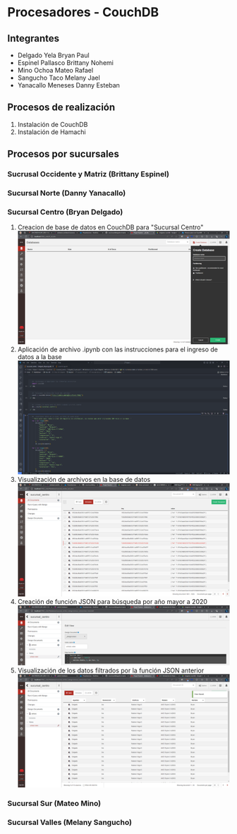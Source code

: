 # Procesadores - CouchDB
## Integrantes
- Delgado Yela Bryan Paul
- Espinel Pallasco Brittany Nohemi
- Mino Ochoa Mateo Rafael
- Sangucho Taco Melany Jael
- Yanacallo Meneses Danny Esteban
## Procesos de realización
1. Instalación de CouchDB
2. Instalación de Hamachi
## Procesos por sucursales
### Sucrusal Occidente y Matriz (Brittany Espinel)

### Sucursal Norte (Danny Yanacallo)
### Sucursal Centro (Bryan Delgado)
1. Creacion de base de datos en CouchDB para "Sucursal Centro"
    ![img1](https://github.com/bryandelgado99/Procesadores-CouchDB/blob/0f6c32f1420c6395f5c7abffbbf32733737de27e/images/Sucursal_centro/crear_database.png)
2. Aplicación de archivo .ipynb con las instrucciones para el ingreso de datos a la base
    ![img2](https://github.com/bryandelgado99/Procesadores-CouchDB/blob/0f6c32f1420c6395f5c7abffbbf32733737de27e/images/Sucursal_centro/archivo_jupyter.png)
3. Visualización de archivos en la base de datos
    ![img3](https://github.com/bryandelgado99/Procesadores-CouchDB/blob/0f6c32f1420c6395f5c7abffbbf32733737de27e/images/Sucursal_centro/data_centro.png)
4. Creación de función JSON para búsqueda por año mayor a 2020
    ![img4](https://github.com/bryandelgado99/Procesadores-CouchDB/blob/0f6c32f1420c6395f5c7abffbbf32733737de27e/images/Sucursal_centro/view_json1.png)
5. Visualización de los datos filtrados por la función JSON anterior
    ![img5](https://github.com/bryandelgado99/Procesadores-CouchDB/blob/0f6c32f1420c6395f5c7abffbbf32733737de27e/images/Sucursal_centro/view1.png)

### Sucursal Sur (Mateo Mino)
### Sucursal Valles (Melany Sangucho)
   
